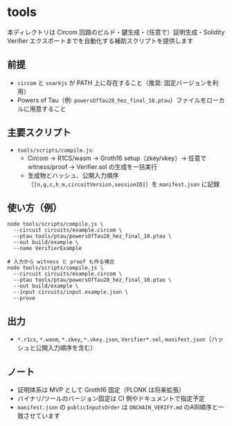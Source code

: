 # tools

本ディレクトリは Circom 回路のビルド・鍵生成・（任意で）証明生成・Solidity Verifier エクスポートまでを自動化する補助スクリプトを提供します

## 前提
- `circom` と `snarkjs` が PATH 上に存在すること（推奨: 固定バージョンを利用）
- Powers of Tau（例: `powersOfTau28_hez_final_10.ptau`）ファイルをローカルに用意すること

## 主要スクリプト
- `tools/scripts/compile.js`:
  - Circom → R1CS/wasm → Groth16 setup（zkey/vkey）→ 任意で witness/proof → Verifier.sol の生成を一括実行
  - 生成物とハッシュ、公開入力順序（`[n,g,c,h_m,circuitVersion,sessionID]`）を `manifest.json` に記録

## 使い方（例）
```
node tools/scripts/compile.js \
  --circuit circuits/example.circom \
  --ptau tools/ptau/powersOfTau28_hez_final_10.ptau \
  --out build/example \
  --name VerifierExample

# 入力から witness と proof も作る場合
node tools/scripts/compile.js \
  --circuit circuits/example.circom \
  --ptau tools/ptau/powersOfTau28_hez_final_10.ptau \
  --out build/example \
  --input circuits/input.example.json \
  --prove
```

## 出力
- `*.r1cs`, `*.wasm`, `*.zkey`, `*.vkey.json`, `Verifier*.sol`, `manifest.json`（ハッシュと公開入力順序を含む）

## ノート
- 証明体系は MVP として Groth16 固定（PLONK は将来拡張）
- バイナリ/ツールのバージョン固定は CI 側やドキュメントで指定予定
- `manifest.json` の `publicInputsOrder` は `ONCHAIN_VERIFY.md` のABI順序と一致させています

